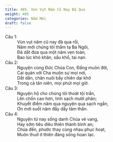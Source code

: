 ```yaml
---
title: 405. Vùn Vụt Năm Cũ Nay Đã Qua
weight: 405
categories: Năm Mới
draft: false
---
```

<dl><dt>Câu 1:</dt><dd data-verse="1">Vùn vụt năm cũ nay đã qua rồi, <br/>Năm mới chúng tôi thầm tạ Ba Ngôi, <br/>Đã dắt đưa qua một năm vẹn toàn, <br/>Bao lúc khó khăn, sầu khổ, tai nạn. </dd><dt>Câu 2:</dt><dd data-verse="2">Nguyện cùng Đức Chúa Con, Đấng muôn đời, <br/>Cai quản với Cha muôn sự mọi nơi, <br/>Dắt dẫn, chăn nuôi bầy chiên dại khờ <br/>Trong cả tân niên, mọi phút mọi giờ. </dd><dt>Câu 3:</dt><dd data-verse="3">Nguyện hộ cho chúng tôi thoát tội trần, <br/>Lên chốn cao hơn, tinh sạch mười phân; <br/>Khuyết điểm năm qua nguyện qua sạch ngần, <br/>Ơn mới suốt năm đầy dẫy tâm thần. </dd><dt>Câu 4:</dt><dd data-verse="4">Nguyện từ nay sống danh Chúa vẻ vang, <br/>Hay sớm tiêu diêu thiên thành bình an; <br/>Chúa đến, phước thay cùng nhau phục hoạt, <br/>Muôn thuở ở thiên đàng sống hoan lạc. </dd></dl>